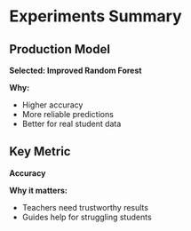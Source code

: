 # Experiments Summary

## Production Model
**Selected: Improved Random Forest**

**Why:**
- Higher accuracy
- More reliable predictions
- Better for real student data

## Key Metric
**Accuracy**

**Why it matters:**
- Teachers need trustworthy results
- Guides help for struggling students